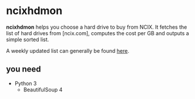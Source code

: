 ncixhdmon
=========

**ncixhdmon** helps you choose a hard drive to buy from NCIX. It fetches the list
of hard drives from [ncix.com], computes the cost per GB and outputs a simple
sorted list.

A weekly updated list can generally be found [here](http://nova.polymtl.ca/~simark/ncixhd.txt).

you need
--------

  * Python 3
    * BeautifulSoup 4
